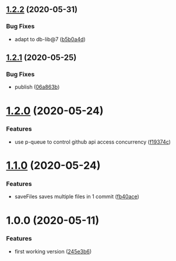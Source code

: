 ## [1.2.2](https://github.com/NaturalCycles/github-db/compare/v1.2.1...v1.2.2) (2020-05-31)


### Bug Fixes

* adapt to db-lib@7 ([b5b0a4d](https://github.com/NaturalCycles/github-db/commit/b5b0a4dded722a42d6d558bd760fad667585c6d8))

## [1.2.1](https://github.com/NaturalCycles/github-db/compare/v1.2.0...v1.2.1) (2020-05-25)


### Bug Fixes

* publish ([06a863b](https://github.com/NaturalCycles/github-db/commit/06a863ba22c9aba09c9c83c6ffab92fb994e363e))

# [1.2.0](https://github.com/NaturalCycles/github-db/compare/v1.1.0...v1.2.0) (2020-05-24)


### Features

* use p-queue to control github api access concurrency ([f19374c](https://github.com/NaturalCycles/github-db/commit/f19374ca24b3a6d76ec4c34d60f18973a1362574))

# [1.1.0](https://github.com/NaturalCycles/github-db/compare/v1.0.0...v1.1.0) (2020-05-24)


### Features

* saveFiles saves multiple files in 1 commit ([fb40ace](https://github.com/NaturalCycles/github-db/commit/fb40ace25a30d5f26401b0e4f8ae0b2bf2ca3ff1))

# 1.0.0 (2020-05-11)


### Features

* first working version ([245e3b6](https://github.com/NaturalCycles/github-db/commit/245e3b6c0225f418d69ac0ec2bb2b8bd4be77980))
